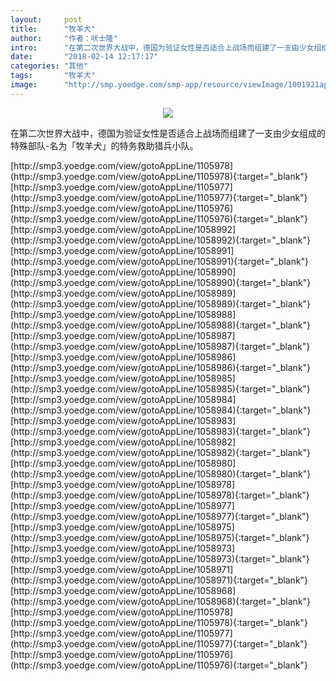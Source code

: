 ```yaml
---
layout:     post
title:      "牧羊犬"
author:     "作者：吠士隆"
intro:      "在第二次世界大战中，德国为验证女性是否适合上战场而组建了一支由少女组成的特殊部队-名为「牧羊犬」的特务救助猎兵小队。"
date:       "2018-02-14 12:17:17"
categories: "其他"
tags:       "牧羊犬"
image:      "http://smp.yoedge.com/smp-app/resource/viewImage/1001921appline.png"
---
```

<div style="text-align: center">
<p><img src="http://smp.yoedge.com/smp-app/resource/viewImage/1001921appline.png"/></p>
</div>
<p class="post-meta">
<span>在第二次世界大战中，德国为验证女性是否适合上战场而组建了一支由少女组成的特殊部队-名为「牧羊犬」的特务救助猎兵小队。</span>
</p>
[http://smp3.yoedge.com/view/gotoAppLine/1105978](http://smp3.yoedge.com/view/gotoAppLine/1105978){:target="_blank"}
[http://smp3.yoedge.com/view/gotoAppLine/1105977](http://smp3.yoedge.com/view/gotoAppLine/1105977){:target="_blank"}
[http://smp3.yoedge.com/view/gotoAppLine/1105976](http://smp3.yoedge.com/view/gotoAppLine/1105976){:target="_blank"}
[http://smp3.yoedge.com/view/gotoAppLine/1058992](http://smp3.yoedge.com/view/gotoAppLine/1058992){:target="_blank"}
[http://smp3.yoedge.com/view/gotoAppLine/1058991](http://smp3.yoedge.com/view/gotoAppLine/1058991){:target="_blank"}
[http://smp3.yoedge.com/view/gotoAppLine/1058990](http://smp3.yoedge.com/view/gotoAppLine/1058990){:target="_blank"}
[http://smp3.yoedge.com/view/gotoAppLine/1058989](http://smp3.yoedge.com/view/gotoAppLine/1058989){:target="_blank"}
[http://smp3.yoedge.com/view/gotoAppLine/1058988](http://smp3.yoedge.com/view/gotoAppLine/1058988){:target="_blank"}
[http://smp3.yoedge.com/view/gotoAppLine/1058987](http://smp3.yoedge.com/view/gotoAppLine/1058987){:target="_blank"}
[http://smp3.yoedge.com/view/gotoAppLine/1058986](http://smp3.yoedge.com/view/gotoAppLine/1058986){:target="_blank"}
[http://smp3.yoedge.com/view/gotoAppLine/1058985](http://smp3.yoedge.com/view/gotoAppLine/1058985){:target="_blank"}
[http://smp3.yoedge.com/view/gotoAppLine/1058984](http://smp3.yoedge.com/view/gotoAppLine/1058984){:target="_blank"}
[http://smp3.yoedge.com/view/gotoAppLine/1058983](http://smp3.yoedge.com/view/gotoAppLine/1058983){:target="_blank"}
[http://smp3.yoedge.com/view/gotoAppLine/1058982](http://smp3.yoedge.com/view/gotoAppLine/1058982){:target="_blank"}
[http://smp3.yoedge.com/view/gotoAppLine/1058980](http://smp3.yoedge.com/view/gotoAppLine/1058980){:target="_blank"}
[http://smp3.yoedge.com/view/gotoAppLine/1058978](http://smp3.yoedge.com/view/gotoAppLine/1058978){:target="_blank"}
[http://smp3.yoedge.com/view/gotoAppLine/1058977](http://smp3.yoedge.com/view/gotoAppLine/1058977){:target="_blank"}
[http://smp3.yoedge.com/view/gotoAppLine/1058975](http://smp3.yoedge.com/view/gotoAppLine/1058975){:target="_blank"}
[http://smp3.yoedge.com/view/gotoAppLine/1058973](http://smp3.yoedge.com/view/gotoAppLine/1058973){:target="_blank"}
[http://smp3.yoedge.com/view/gotoAppLine/1058971](http://smp3.yoedge.com/view/gotoAppLine/1058971){:target="_blank"}
[http://smp3.yoedge.com/view/gotoAppLine/1058968](http://smp3.yoedge.com/view/gotoAppLine/1058968){:target="_blank"}
[http://smp3.yoedge.com/view/gotoAppLine/1105978](http://smp3.yoedge.com/view/gotoAppLine/1105978){:target="_blank"}
[http://smp3.yoedge.com/view/gotoAppLine/1105977](http://smp3.yoedge.com/view/gotoAppLine/1105977){:target="_blank"}
[http://smp3.yoedge.com/view/gotoAppLine/1105976](http://smp3.yoedge.com/view/gotoAppLine/1105976){:target="_blank"}


